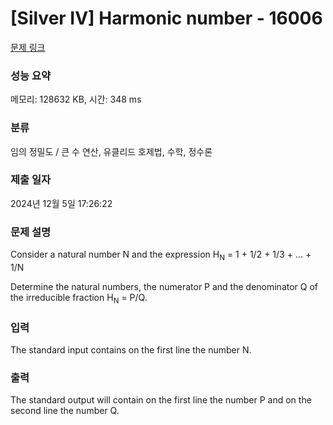 # [Silver IV] Harmonic number - 16006 

[문제 링크](https://www.acmicpc.net/problem/16006) 

### 성능 요약

메모리: 128632 KB, 시간: 348 ms

### 분류

임의 정밀도 / 큰 수 연산, 유클리드 호제법, 수학, 정수론

### 제출 일자

2024년 12월 5일 17:26:22

### 문제 설명

<p class="0">Consider a natural number N and the expression H<sub>N</sub> = 1 + 1/2 + 1/3 + ... + 1/N</p>

<p class="0">Determine the natural numbers, the numerator P and the denominator Q of the irreducible fraction H<sub>N</sub> = P/Q.</p>

### 입력 

 <p>The standard input contains on the first line the number N.</p>

### 출력 

 <p>The standard output will contain on the first line the number P and on the second line the number Q.</p>

